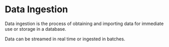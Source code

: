 # Data Ingestion

Data ingestion is the process of obtaining and importing data for immediate use or storage in a database. 

Data can be streamed in real time or ingested in batches.